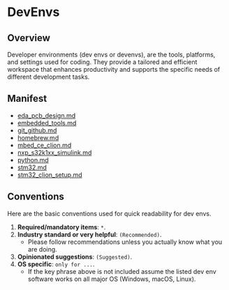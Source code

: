 # DevEnvs

## Overview

Developer environments (dev envs or devenvs), are the tools, platforms, and
settings used for coding. They provide a tailored and efficient workspace that
enhances productivity and supports the specific needs of different development
tasks.

## Manifest

- [eda_pcb_design.md](eda_pcb_design.md)
- [embedded_tools.md](embedded_tools.md)
- [git_github.md](git_github.md)
- [homebrew.md](homebrew.md)
- [mbed_ce_clion.md](mbed_ce_clion.md)
- [nxp_s32k1xx_simulink.md](nxp_s32k1xx_simulink.md)
- [python.md](python.md)
- [stm32.md](stm32.md)
- [stm32_clion_setup.md](stm32_clion_setup.md)

## Conventions

Here are the basic conventions used for quick readability for dev envs.

1. **Required/mandatory items**: `*`.
2. **Industry standard or very helpful**: `(Recommended)`.
    - Please follow recommendations unless you actually know what you are doing.
3. **Opinionated suggestions**: `(Suggested)`.
4. **OS specific**: `only for ...`.
    - If the key phrase above is not included assume the listed dev env software
      works on all major OS (Windows, macOS, Linux).

